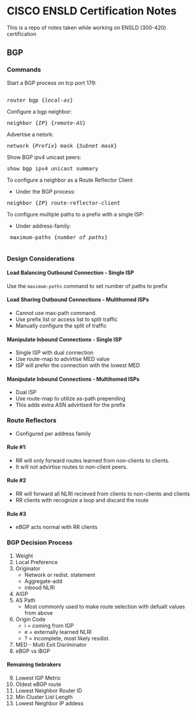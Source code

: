 # CISCO ENSLD Certification Notes
This is a repo of notes taken while working on ENSLD (300-420) certification


## BGP

### Commands

Start a BGP process on tcp port 179:
<pre> 
router bgp {<i>local-as</i>}
</pre>

Configure a bgp neighbor:
<pre>
neighbor {<i>IP</i>} {<i>remote-AS</i>}
</pre>

Advertise a netork:
<pre>
network {<i>Prefix</i>} mask {<i>Subnet mask</i>}
</pre>

Show BGP ipv4 unicast peers:
<pre>
show bgp ipv4 unicast summary
</pre>

To configure a neighbor as a Route Reflector Client
 - Under the BGP process:
 <pre>
neighbor {<i>IP</i>} route-reflector-client
</pre>

To configure multiple paths to a prefix with a single ISP:
 - Under address-family:
 <pre>
 maximum-paths {<i>number of paths</i>}
 </pre>

### Design Considerations

#### Load Balancing Outbound Connection - Single ISP
Use the `maximum-paths` command to set number of paths to prefix

#### Load Sharing Outbound Connections - Mulithomed ISPs
 - Cannot use max-path command.
 - Use prefix list or access list to split traffic
 - Manually configure the split of traffic

#### Manipulate Inbound Connections - Single ISP
 - Single ISP with dual connection
 - Use route-map to advirtise MED value
 - ISP will prefer the connection with the lowest MED

#### Manipulate Inbound Connections - Multihomed ISPs
 - Dual ISP
 - Use route-map to utilize as-path prepending
 - This adds extra ASN advirtised for the prefix

### Route Reflectors
- Configured per address family

#### Rule #1: 
 - RR will only forward routes learned from non-clients to clients. 
 - It will not advirtise routes to non-client peers.

#### Rule #2
 - RR will forward all NLRI recieved from clients to non-clients and clients
 - RR clients with recognize a loop and discard the route

 #### Rule #3
  - eBGP acts normal with RR clients

### BGP Decision Process

1) Weight
2) Local Preference
3) Originator
    - Network or redist. statement
    - Aggregate-add
    - inboud NLRI
4) AIGP
5) AS Path
    - Most commonly used to make route selection with defualt values from above
6) Origin Code
    - i = coming from IGP
    - e = externally learned NLRI
    - ? = incomplete, most likely resdist.
7) MED - Multi Exit Disriminator
8) eBGP vs iBGP
#### Remaining tiebrakers
9) Lowest IGP Metric
10) Oldest eBGP route
11) Lowest Neighbor Router ID
12) Min Cluster List Length
13) Lowest Neighbor IP addess
